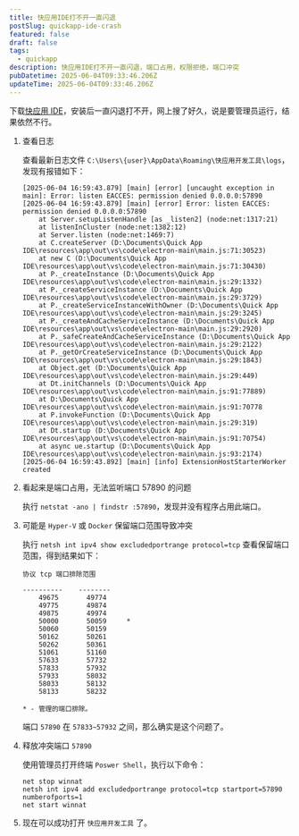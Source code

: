 ```yaml
---
title: 快应用IDE打不开一直闪退
postSlug: quickapp-ide-crash
featured: false
draft: false
tags:
  - quickapp
description: 快应用IDE打不开一直闪退，端口占用，权限拒绝，端口冲突
pubDatetime: 2025-06-04T09:33:46.206Z
updateTime: 2025-06-04T09:33:46.206Z
---
```


下载[快应用 IDE](https://www.quickapp.cn/document?menu=4%252C55%252C74)，安装后一直闪退打不开，网上搜了好久，说是要管理员运行，结果依然不行。

1. 查看日志

   查看最新日志文件 `C:\Users\{user}\AppData\Roaming\快应用开发工具\logs`，发现有报错如下：

   ```plaintext
   [2025-06-04 16:59:43.879] [main] [error] [uncaught exception in main]: Error: listen EACCES: permission denied 0.0.0.0:57890
   [2025-06-04 16:59:43.879] [main] [error] Error: listen EACCES: permission denied 0.0.0.0:57890
       at Server.setupListenHandle [as _listen2] (node:net:1317:21)
       at listenInCluster (node:net:1382:12)
       at Server.listen (node:net:1469:7)
       at C.createServer (D:\Documents\Quick App IDE\resources\app\out\vs\code\electron-main\main.js:71:30523)
       at new C (D:\Documents\Quick App IDE\resources\app\out\vs\code\electron-main\main.js:71:30430)
       at P._createInstance (D:\Documents\Quick App IDE\resources\app\out\vs\code\electron-main\main.js:29:1332)
       at P._createServiceInstance (D:\Documents\Quick App IDE\resources\app\out\vs\code\electron-main\main.js:29:3729)
       at P._createServiceInstanceWithOwner (D:\Documents\Quick App IDE\resources\app\out\vs\code\electron-main\main.js:29:3245)
       at P._createAndCacheServiceInstance (D:\Documents\Quick App IDE\resources\app\out\vs\code\electron-main\main.js:29:2920)
       at P._safeCreateAndCacheServiceInstance (D:\Documents\Quick App IDE\resources\app\out\vs\code\electron-main\main.js:29:2122)
       at P._getOrCreateServiceInstance (D:\Documents\Quick App IDE\resources\app\out\vs\code\electron-main\main.js:29:1843)
       at Object.get (D:\Documents\Quick App IDE\resources\app\out\vs\code\electron-main\main.js:29:449)
       at Dt.initChannels (D:\Documents\Quick App IDE\resources\app\out\vs\code\electron-main\main.js:91:77889)
       at D:\Documents\Quick App IDE\resources\app\out\vs\code\electron-main\main.js:91:70778
       at P.invokeFunction (D:\Documents\Quick App IDE\resources\app\out\vs\code\electron-main\main.js:29:319)
       at Dt.startup (D:\Documents\Quick App IDE\resources\app\out\vs\code\electron-main\main.js:91:70754)
       at async ue.startup (D:\Documents\Quick App IDE\resources\app\out\vs\code\electron-main\main.js:93:2174)
   [2025-06-04 16:59:43.892] [main] [info] ExtensionHostStarterWorker created
   ```

1. 看起来是端口占用，无法监听端口 57890 的问题

   执行 `netstat -ano | findstr :57890`，发现并没有程序占用此端口。

1. 可能是 `Hyper-V` 或 `Docker` 保留端口范围导致冲突

   执行 `netsh int ipv4 show excludedportrange protocol=tcp` 查看保留端口范围，得到结果如下：

   ```plaintext
   协议 tcp 端口排除范围

   ----------    --------
       49675       49774
       49775       49874
       49875       49974
       50000       50059     *
       50060       50159
       50162       50261
       50262       50361
       51061       51160
       57633       57732
       57833       57932
       57933       58032
       58033       58132
       58133       58232

   * - 管理的端口排除。
   ```

   端口 `57890` 在 `57833~57932` 之间，那么确实是这个问题了。

1. 释放冲突端口 `57890`

   使用管理员打开终端 `Poswer Shell`，执行以下命令：

   ```shell
   net stop winnat
   netsh int ipv4 add excludedportrange protocol=tcp startport=57890 numberofports=1
   net start winnat
   ```

1. 现在可以成功打开 `快应用开发工具` 了。
